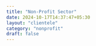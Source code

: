 ```yaml
---
title: "Non-Profit Sector"
date: 2024-10-17T14:37:47+05:30
layout: "clientele"
category: "nonprofit"
draft: false
---
```

<!-- 
## Non-Profit Sector Overview

Our programs for non-profit organizations focus on empowering leaders and teams to enhance their operational capabilities and align with their missions. From leadership development to multilingual training, we provide targeted support that helps non-profits maximize their impact.

We offer the following programs under the **Non-Profit Sector**:

### 1. [Leadership Empowerment Coaching (LEC)](/clientele-beneficiaries/ngo/lec)

Helping non-profit leaders and teams build essential leadership and management skills.

### 2. [Impact-Driven Training Analysis (ITA)](/clientele-beneficiaries/ngo/ita)

Assessing current training programs and identifying areas for improvement to maximize impact.

### 3. [Multilingual Training Facilitation (MTF)](/clientele-beneficiaries/ngo/mtf)

Ensuring language accessibility to enhance the effectiveness of training for diverse teams.

### 4. [Mission-Aligned Internal Development (MAID)](/clientele-beneficiaries/ngo/maid)

Assisting in the development and implementation of in-house training to drive mission-aligned goals.

### 5. [Innovative Practice Documentation (IPD)](/clientele-beneficiaries/ngo/ipd)

Documenting best practices to ensure continuity and foster long-term organizational growth.

Explore these programs to find the right solutions to empower your non-profit organization and enhance its impact. -->
